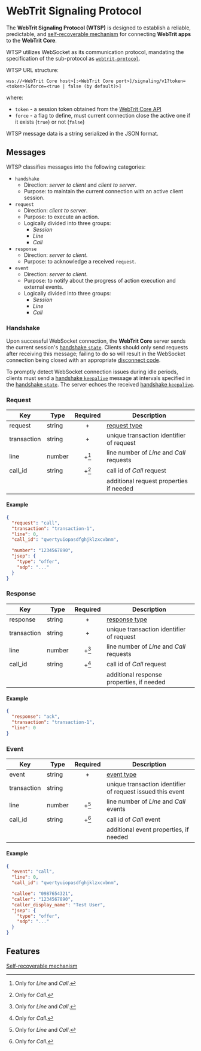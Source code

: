 # WebTrit Signaling Protocol

The **WebTrit Signaling Protocol (WTSP)** is designed to establish a reliable, predictable, and [self-recoverable mechanism](features/self_recoverable_mechanism.md) for connecting **WebTrit apps** to the **WebTrit Core**.

WTSP utilizes WebSocket as its communication protocol, mandating the specification of the sub-protocol as [`webtrit-protocol`](websocket_subprotocol.md).

WTSP URL structure:
```
wss://<WebTrit Core host>[:<WebTrit Core port>]/signaling/v1?token=<token>[&force=<true | false (by default)>]
```
where:
- `token` - a session token obtained from the [WebTrit Core API](../api/index.md#core)
- `force` - a flag to define, must current connection close the active one if it exists (`true`) or not (`false`)

WTSP message data is a string serialized in the JSON format.

## Messages

WTSP classifies messages into the following categories:
- `handshake`
  - Direction: *server to client* and *client to server*.
  - Purpose: to maintain the current connection with an active client session.
- `request`
  - Direction: *client to server*.
  - Purpose: to execute an action.
  - Logically divided into three groups:
    - _Session_
    - _Line_
    - _Call_
- `response`
  - Direction: *server to client*.
  - Purpose: to acknowledge a received `request`.
- `event`
  - Direction: *server to client*.
  - Purpose: to notify about the progress of action execution and external events.
  - Logically divided into three groups:
    - _Session_
    - _Line_
    - _Call_

### Handshake

Upon successful WebSocket connection, the **WebTrit Core** server sends the current session's [handshake `state`](handshake/state.md). Clients should only send requests after receiving this message; failing to do so will result in the WebSocket connection being closed with an appropriate [disconnect code](disconnect_codes.md).

To promptly detect WebSocket connection issues during idle periods, clients must send a [handshake `keepalive`](handshake/keepalive.md) message at intervals specified in the [handshake `state`](handshake/state.md). The server echoes the received [handshake `keepalive`](handshake/keepalive.md).

### Request

| Key | Type | Required | Description |
| --- | --- | :---: | --- |
| request | string | + | [request type](requests/index.md) |
| transaction | string | + | unique transaction identifier of request |
| line | number | +[^1] | line number of _Line_ and _Call_ requests |
| call_id | string | +[^2] | call id of _Call_ request |
| | | | additional request properties if needed |

#### Example

```json
{
  "request": "call",
  "transaction": "transaction-1",
  "line": 0,
  "call_id": "qwertyuiopasdfghjklzxcvbnm",

  "number": "1234567890",
  "jsep": {
    "type": "offer",
    "sdp": "..."
  }
}
```

### Response

| Key | Type | Required | Description |
| --- | --- | :---: | --- |
| response | string | + | [response type](responses/index.md) |
| transaction | string | + | unique transaction identifier of request |
| line | number | +[^1] | line number of _Line_ and _Call_ requests |
| call_id | string | +[^2] | call id of _Call_ request |
| | | | additional response properties, if needed |

#### Example

```json
{
  "response": "ack",
  "transaction": "transaction-1",
  "line": 0
}
```

### Event

| Key | Type | Required | Description |
| --- | --- | :---: | --- |
| event | string | + | [event type](events/index.md) |
| transaction | string | | unique transaction identifier of request issued this event |
| line | number | +[^1] | line number of _Line_ and _Call_ events |
| call_id | string | +[^2] | call id of _Call_ event |
| | | | additional event properties, if needed |

#### Example

```json
{
  "event": "call",
  "line": 0,
  "call_id": "qwertyuiopasdfghjklzxcvbnm",

  "callee": "0987654321",
  "caller": "1234567890",
  "caller_display_name": "Test User",
  "jsep": {
    "type": "offer",
    "sdp": "..."
  }
}
```

## Features

[Self-recoverable mechanism](features/self_recoverable_mechanism.md)

[^1]: Only for _Line_ and _Call_.
[^2]: Only for _Call_.
